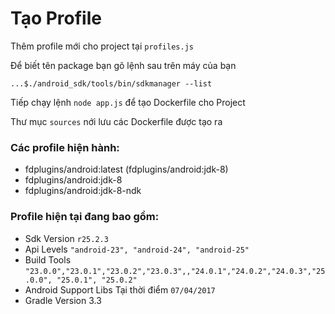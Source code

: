 # Tạo Profile 

Thêm profile mới cho project tại `profiles.js`

Để biết tên package bạn gõ lệnh sau trên máy của bạn

```
...$./android_sdk/tools/bin/sdkmanager --list
```

Tiếp chạy lệnh `node app.js` để tạo Dockerfile cho Project

Thư mục `sources` nới lưu các Dockerfile được tạo ra

### Các profile hiện hành:
- fdplugins/android:latest (fdplugins/android:jdk-8)
- fdplugins/android:jdk-8
- fdplugins/android:jdk-8-ndk

### Profile hiện tại đang bao gồm:
- Sdk Version `r25.2.3`
- Api Levels `"android-23", "android-24", "android-25"`
- Build Tools `"23.0.0","23.0.1","23.0.2","23.0.3",,"24.0.1","24.0.2","24.0.3","25.0.0", "25.0.1", "25.0.2"`
- Android Support Libs Tại thời điểm `07/04/2017`
- Gradle Version 3.3